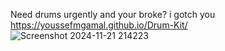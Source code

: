   Need drums urgently and your broke? i gotch you
  https://youssefmgamal.github.io/Drum-Kit/
![Screenshot 2024-11-21 214223](https://github.com/user-attachments/assets/59f70410-a5e6-492e-8a18-cee962125609)
